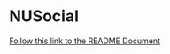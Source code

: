 # NUSocial

[Follow this link to the README Document](https://docs.google.com/document/d/1IJQ_--lYs1CFc_PG3hWkCoFHuZnktSOG3GNSxB0Mi2A/edit?usp=sharing)

